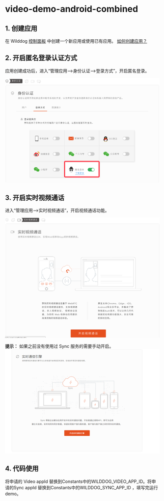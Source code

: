 # video-demo-android-combined

## 1. 创建应用

在 Wilddog [控制面板](https://www.wilddog.com/dashboard/) 中创建一个新应用或使用已有应用。 [如何创建应用？](https://docs.wilddog.com/console/creat.html)

## 2. 开启匿名登录认证方式

应用创建成功后，进入“管理应用-->身份认证-->登录方式”，开启匿名登录。

![](https://github.com/WildDogTeam/video-demo-android-conference/raw/master/images/openanonymous.png)

## 3. 开启实时视频通话

进入“管理应用-->实时视频通话”，开启视频通话功能。

![](https://github.com/WildDogTeam/video-demo-android-conference/raw/master/images/video_quickstart_openVideo.png)

**提示：**
如果之前没有使用过 Sync 服务的需要手动开启。
![](https://github.com/WildDogTeam/video-demo-android-conference/raw/master/images/opensync.png)

## 4. 代码使用

将申请的 Video appId 替换到Constants中的WILDDOG_VIDEO_APP_ID。将申请的Sync appId 替换到Constants中的WILDDOG_SYNC_APP_ID
，填写完运行demo。

